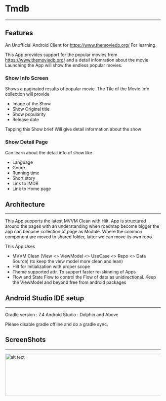 # Tmdb
***

## Features
An Unofficial Android Client for https://www.themoviedb.org/ For learning.

This App provides support for the popular movies from https://www.themoviedb.org/ and a detail infomration about the movie. Launching the 
App will show the endless popular movies.

### Show Info Screen
Shows a paginated results of popular movie. The Tile of the Movie Info collection will provide
  * Image of the Show
  * Show Original title
  * Show popularity
  * Release date

Tapping this Show brief Will give detail information about the show

### Show Detail Page
Can learn about the detail info of show like
  * Language
  * Genre
  * Running time
  * Short story
  * Link to IMDB 
  * Link to Home page

## Architecture 
***

This App supports the latest MVVM Clean with Hilt. App is structured around the pages with an understanding when roadmap become bigger the app can become collection of page as Module. Where the common component are moved to shared folder, latter we can move its own repo.

This App Uses
  * MVVM Clean (View <> ViewModel <> UseCase <> Repo <> Data Source) (to keep the view model more clean and lean)
  * Hilt for Initialization with proper scope
  * Theme supported attr. To support faster re-skinning of Apps
  * Flow and State Flow to control the Flow of data as unidirectional. Keep the ViewModel and beyond free from android packages


## Android Studio IDE setup
***

Gradle version : 7.4
Android Studio : Dolphin and Above

Please disable gradle offline and do a gradle sync.

## ScreenShots
***

<img src="https://user-images.githubusercontent.com/8298720/226824854-aa916ef8-3783-428a-910b-a27b7cc1fc7c.png" alt="alt text" width="629" height="136">
